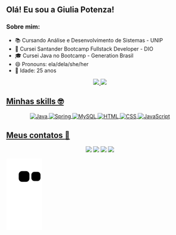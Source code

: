 ## Olá! Eu sou a Giulia Potenza! 
### Sobre mim:

- 📚 Cursando Análise e Desenvolvimento de Sistemas - UNIP
- 🌱 Cursei Santander Bootcamp Fullstack Developer - DIO
- 🎓 Cursei Java no Bootcamp - Generation Brasil
- 😄 Pronouns: ela/dela/she/her
- 🎂 Idade: 25 anos

<div align="center">
  <a href="https://github.com/Gifaela">
  <img height="150em" src="https://github-readme-stats.vercel.app/api?username=Gifaela&show_icons=true&theme=dracula&include_all_commits=true&count_private=true"/>
  <img height="150em" src="https://github-readme-stats.vercel.app/api/top-langs/?username=Gifaela&layout=compact&langs_count=7&theme=dracula"/>
</div>

## Minhas skills :nerd_face:
<div align="center">
 <img align="center" alt="Java" src="https://img.shields.io/badge/Java-ED8B00?style=for-the-badge&logo=java&logoColor=white" />
 <img align="center" alt="Spring" src="https://img.shields.io/badge/Spring-6DB33F?style=for-the-badge&logo=spring&logoColor=white" />
 <img align="center" alt="MySQL" src="https://img.shields.io/badge/MySQL-00000F?style=for-the-badge&logo=mysql&logoColor=white" />
 <img align="center" alt="HTML" src="https://img.shields.io/badge/HTML5-E34F26?style=for-the-badge&logo=html5&logoColor=white" />
 <img align="center" alt="CSS" src="https://img.shields.io/badge/CSS3-1572B6?style=for-the-badge&logo=css3&logoColor=white" />
 <img align="center" alt="JavaScript" src="https://img.shields.io/badge/JavaScript-F7DF1E?style=for-the-badge&logo=javascript&logoColor=black" />
</div>  

## Meus contatos :iphone:
<div align="center">
   <a href="https://linkedin.com/in/giulia-potenza" target="_blank"><img src="https://img.shields.io/badge/-LinkedIn-%230077B5?style=for-the-badge&logo=linkedin&logoColor=white" target="_blank"></a>  
  <a href="https://discord.com/channels/@me" target="_blank"><img src="https://img.shields.io/badge/Discord-7289DA?style=for-the-badge&logo=discord&logoColor=white" target="_blank"></a> 
   <a href = "mailto:giulia-rafa@hotmail.com" target="_blank"><img src="https://img.shields.io/badge/Microsoft_Outlook-0078D4?style=for-the-badge&logo=microsoft-outlook&logoColor=white"
target="_blank"></a>  
  <a href="https://instagram.com/heey_giulia" target="_blank"><img src="https://img.shields.io/badge/-Instagram-%23E4405F?style=for-the-badge&logo=instagram&logoColor=white" target="_blank"></a>        
</div>
 
<!--
## Total de visitas no meu perfil :detective: <br>
 <p align="center"> 
   <img alingn="center" src="https://profile-counter.glitch.me/gifaela/count.svg" />
 </p>
-->
  ![Snake animation](https://github.com/gifaela/gifaela/blob/output/github-contribution-grid-snake.svg)

